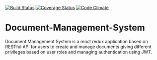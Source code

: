 [![Build Status](https://travis-ci.org/andela-mugorji/Document-Management-System.svg?branch=develop)](https://travis-ci.org/andela-mugorji/Document-Management-System)
[![Coverage Status](https://coveralls.io/repos/github/andela-mugorji/Document-Management-System/badge.svg?branch=master)](https://coveralls.io/github/andela-mugorji/Document-Management-System?branch=develop)
[![Code Climate](https://codeclimate.com/github/andela-mugorji/Document-Management-System/badges/gpa.svg)](https://codeclimate.com/github/andela-mugorji/Document-Management-System)

# Document-Management-System
Document Management System is a react redux application based on RESTful API for users to create and manage documents giving different privileges based on user roles and managing authentication using JWT.
